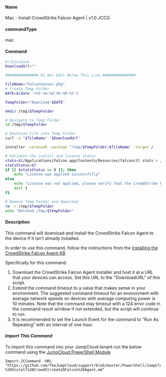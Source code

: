 #### Name

Mac - Install CrowdStrike Falcon Agent | v1.0 JCCG

#### commandType

mac

#### Command

```bash
#!/bin/bash
DownloadUrl=""

############### Do Not Edit Below This Line ###############

fileName="FalconSensor.pkg"
# Create Temp Folder
DATE=$(date '+%Y-%m-%d-%H-%M-%S')

TempFolder="Download-$DATE"

mkdir /tmp/$TempFolder

# Navigate to Temp Folder
cd /tmp/$TempFolder

# Download File into Temp Folder
curl -o "$fileName" "$DownloadUrl"

installer -verboseR -package "/tmp/$TempFolder/$fileName" -target /

# Validate the install and license status
stats=$(/Applications/Falcon.app/Contents/Resources/falconctl stats > /dev/null 2>&1)
statsStatus=$?
if [[ $statsStatus == 0 ]]; then
    echo "License was applied successfully"
else
    echo "License was not applied, please verify that the CrowdStrike Falcon MDM Settings profile is applied to this device"
    exit 1
fi

# Remove Temp Folder and download
rm -r /tmp/$TempFolder
echo "Deleted /tmp/$TempFolder"
```

#### Description

This command will download and install the CrowdStrike Falcon Agent to the device if it isn't already installed.

In order to use this command, follow the instructions from the [Installing the CrowdStrike Falcon Agent KB](https://support.jumpcloud.com/s/article/Installing-the-Crowdstrike-Falcon-Agent)

Specifically for this command:

1. Download the CrowdStrike Falcon Agent installer and host it at a URL that your devices can access. Set this URL to the "DownloadURL" of this script.
2. Extend the command timeout to a value that makes sense in your environment. The suggested command timeout for an environment with average network speeds on devices with average computing power is 10 minutes. Note that the command may timeout with a 124 error code in the command result window if not extended, but the script will continue to run.
3. It is recommended to set the Launch Event for the command to “Run As Repeating” with an interval of one hour.

#### _Import This Command_

To import this command into your JumpCloud tenant run the below command using the [JumpCloud PowerShell Module](https://github.com/TheJumpCloud/support/wiki/Installing-the-JumpCloud-PowerShell-Module)

```
Import-JCCommand -URL "https://github.com/TheJumpCloud/support/blob/master/PowerShell/JumpCloud%20Commands%20Gallery/Mac%20Commands/Mac%20-%20Install%20CrowdStrike%20Falcon%20Agent.md"
```
